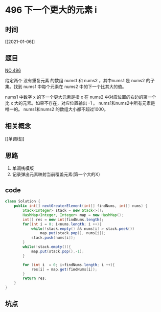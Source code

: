 # 496 下一个更大的元素 i
## 时间
[[2021-01-06]]
## 题目
[NO.496](https://leetcode-cn.com/problems/next-greater-element-i/)

给定两个 没有重复元素 的数组 nums1 和 nums2 ，其中nums1 是 nums2 的子集。找到 nums1 中每个元素在 nums2 中的下一个比其大的值。

nums1 中数字 x 的下一个更大元素是指 x 在 nums2 中对应位置的右边的第一个比 x 大的元素。如果不存在，对应位置输出 -1 。
nums1和nums2中所有元素是唯一的。
nums1和nums2 的数组大小都不超过1000。
## 相关概念
[[单调栈]]

## 思路
1. 单调栈模版
2. 记录弹出元素映射当前覆盖元素(第一个大的X）
## code

```java
class Solution {
    public int[] nextGreaterElement(int[] findNums, int[] nums) {
        Stack<Integer> stack = new Stack<>();
        HashMap<Integer, Integer> map = new HashMap();
        int[] res = new int[findNums.length];
        for(int i = 0; i<nums.length; i ++){
            while(!stack.empty() && nums[i] > stack.peek())
                map.put(stack.pop(), nums[i]);
            stack.push(nums[i]);
        }
        while(!stack.empty()){
            map.put(stack.pop(),-1);
        }

        for (int i  = 0; i<findNums.length; i ++){
            res[i] = map.get(findNums[i]);
        }
        return res;
    }
}

```
## 坑点

